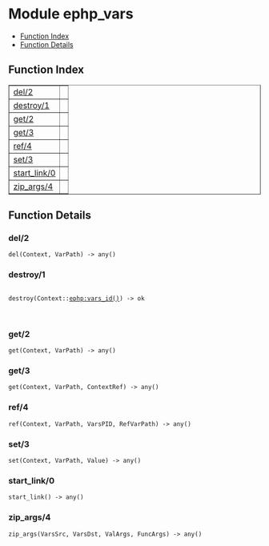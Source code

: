 

# Module ephp_vars #
* [Function Index](#index)
* [Function Details](#functions)

<a name="index"></a>

## Function Index ##


<table width="100%" border="1" cellspacing="0" cellpadding="2" summary="function index"><tr><td valign="top"><a href="#del-2">del/2</a></td><td></td></tr><tr><td valign="top"><a href="#destroy-1">destroy/1</a></td><td></td></tr><tr><td valign="top"><a href="#get-2">get/2</a></td><td></td></tr><tr><td valign="top"><a href="#get-3">get/3</a></td><td></td></tr><tr><td valign="top"><a href="#ref-4">ref/4</a></td><td></td></tr><tr><td valign="top"><a href="#set-3">set/3</a></td><td></td></tr><tr><td valign="top"><a href="#start_link-0">start_link/0</a></td><td></td></tr><tr><td valign="top"><a href="#zip_args-4">zip_args/4</a></td><td></td></tr></table>


<a name="functions"></a>

## Function Details ##

<a name="del-2"></a>

### del/2 ###

`del(Context, VarPath) -> any()`

<a name="destroy-1"></a>

### destroy/1 ###

<pre><code>
destroy(Context::<a href="ephp.md#type-vars_id">ephp:vars_id()</a>) -&gt; ok
</code></pre>
<br />

<a name="get-2"></a>

### get/2 ###

`get(Context, VarPath) -> any()`

<a name="get-3"></a>

### get/3 ###

`get(Context, VarPath, ContextRef) -> any()`

<a name="ref-4"></a>

### ref/4 ###

`ref(Context, VarPath, VarsPID, RefVarPath) -> any()`

<a name="set-3"></a>

### set/3 ###

`set(Context, VarPath, Value) -> any()`

<a name="start_link-0"></a>

### start_link/0 ###

`start_link() -> any()`

<a name="zip_args-4"></a>

### zip_args/4 ###

`zip_args(VarsSrc, VarsDst, ValArgs, FuncArgs) -> any()`

